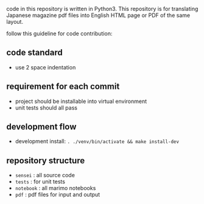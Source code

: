 code in this repository is written in Python3. This repository is for translating Japanese magazine pdf files into English HTML page or PDF of the same layout.

follow this guideline for code contribution:

## code standard
- use 2 space indentation

## requirement for each commit
- project should be installable into virtual environment
- unit tests should all pass

## development flow
- development install: `. ./venv/bin/activate && make install-dev`

## repository structure
- `sensei` : all source code
- `tests` : for unit tests
- `notebook` : all marimo notebooks
- `pdf` : pdf files for input and output
